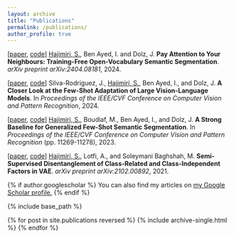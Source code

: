 ```yaml
---
layout: archive
title: "Publications"
permalink: /publications/
author_profile: true
---
```


[[paper](https://arxiv.org/abs/2404.08181), [code](https://github.com/sinahmr/NACLIP)] <u>Hajimiri, S.</u>, Ben Ayed, I. and Dolz, J. **Pay Attention to Your Neighbours: Training-Free Open-Vocabulary Semantic Segmentation**. *arXiv preprint arXiv:2404.08181*, 2024.

[[paper](https://arxiv.org/abs/2312.12730), [code](https://github.com/jusiro/CLAP)] Silva-Rodriguez, J., <u>Hajimiri, S.</u>, Ben Ayed, I., and Dolz, J. **A Closer Look at the Few-Shot Adaptation of Large Vision-Language Models**. In *Proceedings of the IEEE/CVF Conference on Computer Vision and Pattern Recognition*, 2024.

[[paper](https://arxiv.org/abs/2211.14126), [code](https://github.com/sinahmr/DIaM)] <u>Hajimiri, S.</u>, Boudiaf, M., Ben Ayed, I., and Dolz, J. **A Strong Baseline for Generalized Few-Shot Semantic Segmentation**. In *Proceedings of the IEEE/CVF Conference on Computer Vision and Pattern Recognition* (pp. 11269-11278), 2023.

[[paper](https://arxiv.org/abs/2102.00892), [code](https://github.com/sinahmr/parted-vae)] <u>Hajimiri, S.</u>, Lotfi, A., and Soleymani Baghshah, M. **Semi-Supervised Disentanglement of Class-Related and Class-Independent Factors in VAE**. *arXiv preprint arXiv:2102.00892*, 2021.


{% if author.googlescholar %}
  You can also find my articles on <u><a href="{{author.googlescholar}}">my Google Scholar profile</a>.</u>
{% endif %}

{% include base_path %}

{% for post in site.publications reversed %}
  {% include archive-single.html %}
{% endfor %}
